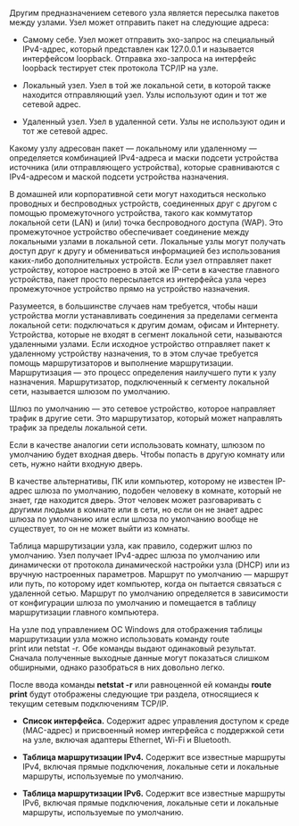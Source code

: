 Другим предназначением сетевого узла является пересылка пакетов между узлами. Узел может отправить пакет на следующие адреса:

- Самому себе. Узел может отправить эхо-запрос на специальный IPv4-адрес, который представлен как 127.0.0.1 и называется интерфейсом loopback. Отправка эхо-запроса на интерфейс loopback тестирует стек протокола TCP/IP на узле.

- Локальный узел. Узел в той же локальной сети, в которой также находится отправляющий узел. Узлы используют один и тот же сетевой адрес.

- Удаленный узел. Узел в удаленной сети. Узлы не используют один и тот же сетевой адрес.

Какому узлу адресован пакет — локальному или удаленному — определяется комбинацией IPv4-адреса и маски подсети устройства источника (или отправляющего устройства), которые сравниваются с IPv4-адресом и маской подсети устройства назначения.

В домашней или корпоративной сети могут находиться несколько проводных и беспроводных устройств, соединенных друг с другом с помощью промежуточного устройства, такого как коммутатор локальной сети (LAN) и (или) точка беспроводного доступа (WAP). Это промежуточное устройство обеспечивает соединение между локальными узлами в локальной сети. Локальные узлы могут получать доступ друг к другу и обмениваться информацией без использования каких-либо дополнительных устройств. Если узел отправляет пакет устройству, которое настроено в этой же IP-сети в качестве главного устройства, пакет просто пересылается из интерфейса узла через промежуточное устройство прямо на устройство назначения.

Разумеется, в большинстве случаев нам требуется, чтобы наши устройства могли устанавливать соединения за пределами сегмента локальной сети: подключаться к другим домам, офисам и Интернету. Устройства, которые не входят в сегмент локальной сети, называются удаленными узлами. Если исходное устройство отправляет пакет к удаленному устройству назначения, то в этом случае требуется помощь маршрутизаторов и выполнение маршрутизации. Маршрутизация — это процесс определения наилучшего пути к узлу назначения. Маршрутизатор, подключенный к сегменту локальной сети, называется шлюзом по умолчанию.

Шлюз по умолчанию — это сетевое устройство, которое направляет трафик в другие сети. Это маршрутизатор, который может направлять трафик за пределы локальной сети.

Если в качестве аналогии сети использовать комнату, шлюзом по умолчанию будет входная дверь. Чтобы попасть в другую комнату или сеть, нужно найти входную дверь.

В качестве альтернативы, ПК или компьютер, которому не известен IP-адрес шлюза по умолчанию, подобен человеку в комнате, который не знает, где находится дверь. Этот человек может разговаривать с другими людьми в комнате или в сети, но если он не знает адрес шлюза по умолчанию или если шлюза по умолчанию вообще не существует, то он не может выйти из комнаты.

Таблица маршрутизации узла, как правило, содержит шлюз по умолчанию. Узел получает IPv4-адрес шлюза по умолчанию или динамически от протокола динамической настройки узла (DHCP) или из вручную настроенных параметров. Маршрут по умолчанию — маршрут или путь, по которому идет компьютер, когда он пытается связаться с удаленной сетью. Маршрут по умолчанию определяется в зависимости от конфигурации шлюза по умолчанию и помещается в таблицу маршрутизации главного компьютера.

На узле под управлением ОС Windows для отображения таблицы маршрутизации узла можно использовать команду route print или netstat -r. Обе команды выдают одинаковый результат. Сначала полученные выходные данные могут показаться слишком обширными, однако разобраться в них довольно легко.

После ввода команды **netstat -r** или равноценной ей команды **route print** будут отображены следующие три раздела, относящиеся к текущим сетевым подключениям TCP/IP.

- **Список интерфейса.** Содержит адрес управления доступом к среде (MAC-адрес) и присвоенный номер интерфейса с поддержкой сети на узле, включая адаптеры Ethernet, Wi-Fi и Bluetooth.

- **Таблица маршрутизации IPv4.** Содержит все известные маршруты IPv4, включая прямые подключения, локальные сети и локальные маршруты, используемые по умолчанию.

- **Таблица маршрутизации IPv6.** Содержит все известные маршруты IPv6, включая прямые подключения, локальные сети и локальные маршруты, используемые по умолчанию.
